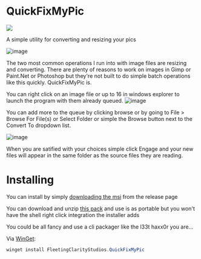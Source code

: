 # QuickFixMyPic
[<img src="https://img.shields.io/badge/release-1.0.3-blue">](https://github.com/Echostorm44/QuickFixMyPic/releases)

 A simple utility for converting and resizing your pics
 
 ![image](https://user-images.githubusercontent.com/107306362/191941304-6a9259a0-3384-4bba-b0ea-29f04e4b707e.png)

The two most common operations I run into with image files are resizing and converting.  There are plenty of reasons to work on images in Gimp or Paint.Net or Photoshop but they're not built to do simple batch operations like this quickly. QuickFixMyPic is.

You can right click on an image file or up to 16 in windows explorer to launch the program with them already queued.
![image](https://user-images.githubusercontent.com/107306362/191943053-4c300155-4bef-4bff-805f-29b5d48c79c6.png)

You can add more to the queue by clicking browse or by going to File > Browse For File(s) or Select Folder or simple the Browse button next to the Convert To dropdown list.

![image](https://user-images.githubusercontent.com/107306362/191943268-a8cb6116-cd07-4885-97b7-e8b115bf24f5.png)

When you are satified with your choices simple click Engage and your new files will appear in the same folder as the source files they are reading.

# Installing

You can install by simply [downloading the msi](https://github.com/Echostorm44/QuickFixMyPic/releases/download/1.0.3.0/SetupQuickFixMyPic.msi) from the release page

You can download and unzip [this pack](https://github.com/Echostorm44/QuickFixMyPic/releases/download/1.0.3.0/QuckFixMyPic.zip) and use is as portable but you won't have the shell right click integration the installer adds

You could be all fancy and use a cli packager like the l33t haxx0r you are...

Via [WinGet](https://github.com/microsoft/winget-cli):

```powershell
winget install FleetingClarityStudios.QuickFixMyPic
```
